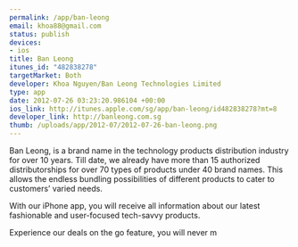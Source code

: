```yaml
--- 
permalink: /app/ban-leong
email: khoa88@gmail.com
status: publish
devices: 
- ios
title: Ban Leong
itunes_id: "482838278"
targetMarket: Both
developer: Khoa Nguyen/Ban Leong Technologies Limited
type: app
date: 2012-07-26 03:23:20.986104 +00:00
ios_link: http://itunes.apple.com/sg/app/ban-leong/id482838278?mt=8
developer_link: http://banleong.com.sg
thumb: /uploads/app/2012-07/2012-07-26-ban-leong.png
---
```


Ban Leong, is a brand name in the technology products distribution industry for over 10 years. Till date, we already have more than 15 authorized distributorships for over 70 types of products under 40 brand names. This allows the endless bundling possibilities of different products to cater to customers’ varied needs.

With our iPhone app, you will receive all information about our latest fashionable and user-focused tech-savvy products.

Experience our deals on the go feature, you will never m
